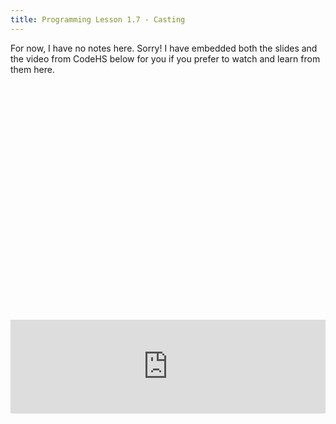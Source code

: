 ```yaml
---
title: Programming Lesson 1.7 - Casting
---
```


For now, I have no notes here. Sorry! I have embedded both the slides and the video from CodeHS below for you if you prefer to watch and learn from them here.

<div class="iframe-container" style="padding-top:75%">
<iframe width="100%" class="slides" src="https://docs.google.com/presentation/d/1W5j_KzJTL7BA7NJ9xDQhi5WSXe0gf6hjz2O1hP1Bkpc/embed?start=false&loop=false&delayms=15000" frameborder="0" allowfullscreen="true" mozallowfullscreen="true" webkitallowfullscreen="true"></iframe>
</div>